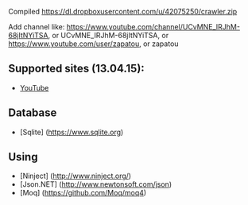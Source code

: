 ﻿Compiled https://dl.dropboxusercontent.com/u/42075250/crawler.zip

Add channel like: 
  https://www.youtube.com/channel/UCvMNE_IRJhM-68jItNYiTSA, 
  or UCvMNE_IRJhM-68jItNYiTSA, 
  or https://www.youtube.com/user/zapatou, 
  or zapatou

Supported sites (13.04.15):
-------------

* [YouTube](https://www.youtube.com/)

Database
-----------

* [Sqlite] (https://www.sqlite.org)

Using
--------
* [Ninject] (http://www.ninject.org/)
* [Json.NET] (http://www.newtonsoft.com/json)
* [Moq] (https://github.com/Moq/moq4)